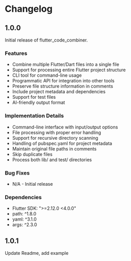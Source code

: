 # Changelog

## 1.0.0

Initial release of flutter_code_combiner.

### Features
* Combine multiple Flutter/Dart files into a single file
* Support for processing entire Flutter project structure
* CLI tool for command-line usage
* Programmatic API for integration into other tools
* Preserve file structure information in comments
* Include project metadata and dependencies
* Support for test files
* AI-friendly output format

### Implementation Details
* Command-line interface with input/output options
* File processing with proper error handling
* Support for recursive directory scanning
* Handling of pubspec.yaml for project metadata
* Maintain original file paths in comments
* Skip duplicate files
* Process both lib/ and test/ directories

### Bug Fixes
* N/A - Initial release

### Dependencies
* Flutter SDK: ">=2.12.0 <4.0.0"
* path: ^1.8.0
* yaml: ^3.1.0
* args: ^2.3.0

## 1.0.1

Update Readme, add example
